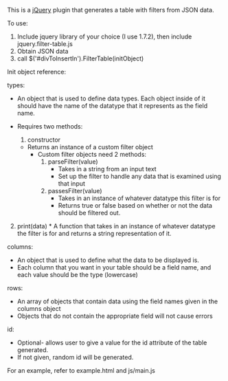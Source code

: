 This is a [jQuery](http://jquery.com) plugin that generates a table with filters from JSON data.

To use:

 1. Include jquery library of your choice (I use 1.7.2), then include jquery.filter-table.js
 2. Obtain JSON data
 3. call $('#divToInsertIn').FilterTable(initObject)

Init object reference:

types:

 - An object that is used to define data types.  Each object inside of it should have the name of the datatype that it represents as the field name.
 - Requires two methods:

    1. constructor
      * Returns an instance of a custom filter object
        * Custom filter objects need 2 methods:
           1. parseFilter(value)
               * Takes in a string from an input text
               * Set up the filter to handle any data that is examined using that input
           2. passesFilter(value)
               * Takes in an instance of whatever datatype this filter is for
               * Returns true or false based on whether or not the data should be filtered out.
  2. print(data)
         * A function that takes in an instance of whatever datatype the filter is for and returns a string representation of it.

columns:

  * An object that is used to define what the data to be displayed is.
  * Each column that you want in your table should be a field name, and each value should be the type (lowercase)
    
rows:

  * An array of objects that contain data using the field names given in the columns object
  * Objects that do not contain the appropriate field will not cause errors

id:

  * Optional- allows user to give a value for the id attribute of the table generated.
  * If not given, random id will be generated.
    
For an example, refer to example.html and js/main.js